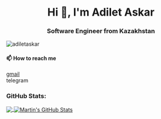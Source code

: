 <h1 align="center">Hi 👋, I'm Adilet Askar</h1>
<h3 align="center">Software Engineer from Kazakhstan</h3>

<p align="left">
  <img
    src="https://komarev.com/ghpvc/?username=adiletaskar&label=Profile%20views&color=0e75b6&style=flat"
    alt="adiletaskar"
  />
</p>

<h4>📫 How to reach me</h4>

<a href="adiletaskar1@gmail.com">gmail</a>
<br/>
<a hred="https://t.me/adiletaskar">telegram</a>


<h3 align="left">GitHub Stats:</h3>
<a href="https://github.com/adiletaskar/adiletaskar">
  <img
    align="center"
    src="https://github-readme-stats.vercel.app/api/top-langs/?username=adiletaskar&hide=java,html,tex&title_color=ffffff&text_color=c9cacc&icon_color=2bbc8a&bg_color=1d1f21&langs_count=3"
  />
</a>
<a href="https://github.com/adiletaskar/adiletaskar">
  <img
    align="center"
    src="https://github-readme-stats.vercel.app/api?username=adiletaskar&show_icons=true&line_height=27&count_private=true&title_color=ffffff&text_color=c9cacc&icon_color=2bbc8a&bg_color=1d1f21"
    alt="Martin's GitHub Stats"
  />
</a>
